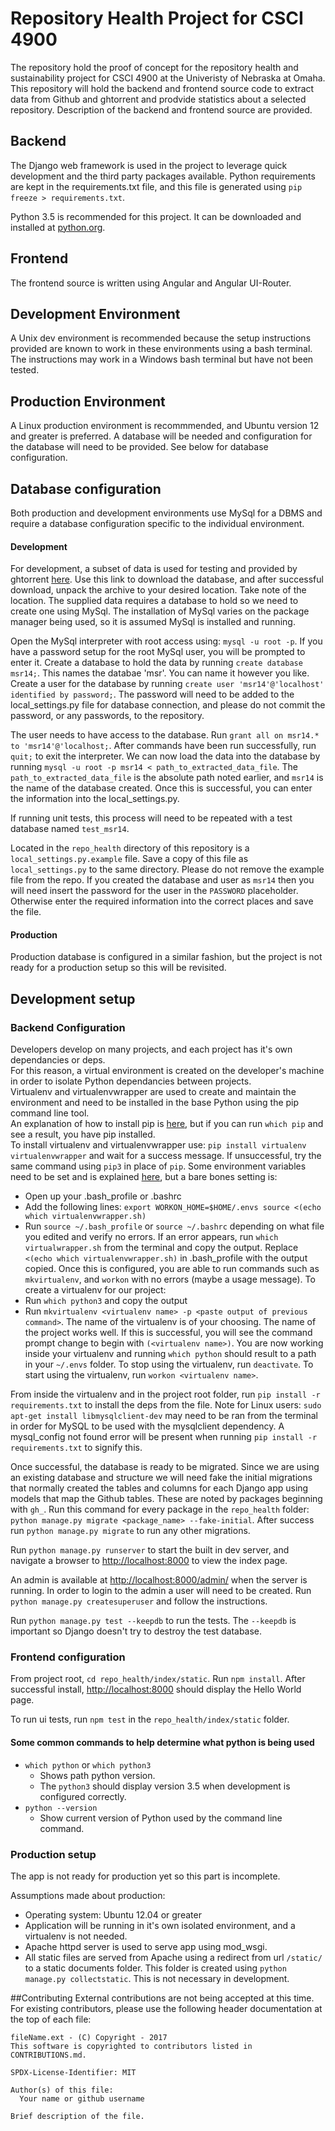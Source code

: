 # Repository Health Project for CSCI 4900

The repository hold the proof of concept for the repository health and sustainability project for CSCI 4900 at the Univeristy of Nebraska at Omaha.  This repository will hold the backend and frontend source code to extract data from Github and ghtorrent and prodvide statistics about a selected repository.  Description of the backend and frontend source are provided.

## Backend
The Django web framework is used in the project to leverage quick development and the third party packages available.  Python requirements are kept in the requirements.txt file, and this file is generated using `pip freeze > requirements.txt`.

Python 3.5 is recommended for this project.  It can be downloaded and installed at [python.org](python.org).

## Frontend
The frontend source is written using Angular and Angular UI-Router.  

## Development Environment
A Unix dev environment is recommended because the setup instructions provided are known to work in these environments using a bash terminal.  The instructions may work in a Windows bash terminal but have not been tested.

## Production Environment
A Linux production environment is recommmended, and Ubuntu version 12 and greater is preferred.  A database will be needed and configuration for the database will need to be provided.  See below for database configuration.

## Database configuration
Both production and development environments use MySql for a DBMS and require a database configuration specific to the individual environment.

#### Development
For development, a subset of data is used for testing and provided by ghtorrent [here](http://ghtorrent.org/msr14.html).  Use this link to download the database, and after successful download, unpack the archive to your desired location.  Take note of the location.  The supplied data requires a database to hold so we need to create one using MySql.  The installation of MySql varies on the package manager being used, so it is assumed MySql is installed and running.

Open the MySql interpreter with root access using: `mysql -u root -p`.  If you have a password setup for the root MySql user, you will be prompted to enter it.  Create a database to hold the data by running `create database msr14;`.  This names the databae 'msr'. You can name it however you like.  Create a user for the database by running `create user 'msr14'@'localhost' identified by password;`. The password will need to be added to the local_settings.py file for database connection, and please do not commit the password, or any passwords, to the repository.

The user needs to have access to the database. Run `grant all on msr14.* to 'msr14'@'localhost;`.  After commands have been run successfully, run `quit;` to exit the interpreter.  We can now load the data into the database by running `mysql -u root -p msr14 < path_to_extracted_data_file`.  The `path_to_extracted_data_file` is the absolute path noted earlier, and `msr14` is the name of the database created.  Once this is successful, you can enter the information into the local_settings.py.

If running unit tests, this process will need to be repeated with a test database named `test_msr14`.

Located in the `repo_health` directory of this repository is a `local_settings.py.example` file. Save a copy of this file as `local_settings.py` to the same directory.  Please do not remove the example file from the repo.  If you created the database and user as `msr14` then you will need insert the password for the user in the `PASSWORD` placeholder.  Otherwise enter the required information into the correct places and save the file.

#### Production
Production database is configured in a similar fashion, but the project is not ready for a production setup so this will be revisited.

## Development setup

### Backend Configuration
Developers develop on many projects, and each project has it's own dependancies or deps.  
For this reason, a virtual environment is created on the developer's machine in order to isolate Python dependancies between projects.  
Virtualenv and virtualenvwrapper are used to create and maintain the environment and need to be installed in the base Python using the pip command line tool.  
An explanation of how to install pip is [here](https://pip.pypa.io/en/stable/installing/), but if you can run `which pip` and see a result, you have pip installed.  
To install virtualenv and virtualenvwrapper use:
  `pip install virtualenv virtualenvwrapper`
and wait for a success message.  If unsuccessful, try the same command using `pip3` in place of `pip`.
Some environment variables need to be set and is explained [here](http://virtualenvwrapper.readthedocs.io/en/latest/install.html), but a bare bones setting is:
- Open up your .bash_profile or .bashrc
- Add the following lines:
   `export WORKON_HOME=$HOME/.envs
   source <(echo which virtualenvwrapper.sh)
   ` 
- Run `source ~/.bash_profile` or `source ~/.bashrc` depending on what file you edited and verify no errors. If an error appears, run `which virtualwrapper.sh` from the terminal and copy the output.  Replace `<(echo which virtualenvwrapper.sh)` in .bash_profile with the output copied.
Once this is configured, you are able to run commands such as `mkvirtualenv`, and `workon` with no errors (maybe a usage message).
To create a virtualenv for our project:
- Run `which python3` and copy the output
- Run `mkvirtualenv <virtualenv name> -p <paste output of previous command>`.  The name of the virtualenv is of your choosing. The name of the project works well.
If this is successful, you will see the command prompt change to begin with `(<virtualenv name>)`.  You are now working inside your virtualenv and running `which python` should result to a path in your `~/.envs` folder.
To stop using the virtualenv, run `deactivate`.
To start using the virtualenv, run `workon <virtualenv name>`.

From inside the virtualenv and in the project root folder, run `pip install -r requirements.txt` to install the deps from the file.
Note for Linux users: `sudo apt-get install libmysqlclient-dev` may need to be ran from the terminal in order for MySQL to be used with the mysqlclient dependency. A mysql_config not found error will be present when running `pip install -r requirements.txt` to signify this.

Once successful, the database is ready to be migrated. Since we are using an existing database and structure we will need fake the initial migrations that normally created the tables and columns for each Django app using models that map the Github tables.  These are noted by packages beginning with `gh_`.  Run this command for every package in the `repo_health` folder: `python manage.py migrate <package_name> --fake-initial`.  After success run `python manage.py migrate` to run any other migrations.

Run `python manage.py runserver` to start the built in dev server, and navigate a browser to [http://localhost:8000](http://localhost:8000) to view the index page.

An admin is available at [http://localhost:8000/admin/](http://localhost:8000/admin/) when the server is running. In order to login to the admin a user will need to be created. Run `python manage.py createsuperuser` and follow the instructions.

Run `python manage.py test --keepdb` to run the tests.  The `--keepdb` is important so Django doesn't try to destroy the test database.

### Frontend configuration
From project root, `cd repo_health/index/static`.  Run `npm install`.  After successful install, [http://localhost:8000](http://localhost:8000) should display the Hello World page.

To run ui tests, run `npm test` in the `repo_health/index/static` folder.

#### Some common commands to help determine what python is being used
- `which python` or `which python3`
  - Shows path python version.
  - The `python3` should display version 3.5 when development is configured correctly.
- `python --version` 
  - Show current version of Python used by the command line command.

### Production setup
The app is not ready for production yet so this part is incomplete.

Assumptions made about production:
- Operating system: Ubuntu 12.04 or greater
- Application will be running in it's own isolated environment, and a virtualenv is not needed.
- Apache httpd server is used to serve app using mod_wsgi.
- All static files are served from Apache using a redirect from url `/static/` to a static documents folder. This folder is created using `python manage.py collectstatic`.  This is not necessary in development.


##Contributing
External contributions are not being accepted at this time. For existing contributors, please use the following header documentation at the top of each file:

```
fileName.ext - (C) Copyright - 2017
This software is copyrighted to contributors listed in CONTRIBUTIONS.md.

SPDX-License-Identifier: MIT

Author(s) of this file:
  Your name or github username

Brief description of the file.
```
